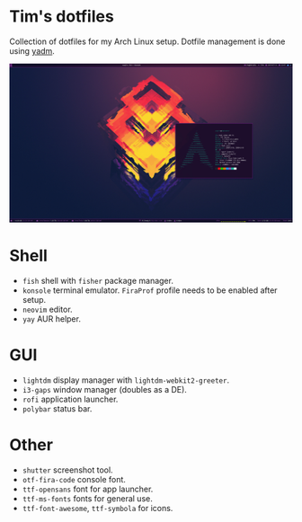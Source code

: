 # Tim's dotfiles

Collection of dotfiles for my Arch Linux setup. Dotfile management is done
using [yadm](https://github.com/TheLocehiliosan/yadm).

![Dominator Arch Linux screenshot](.assets/desktop.jpg)

# Shell

* `fish` shell with `fisher` package manager.
* `konsole` terminal emulator. `FiraProf` profile needs to be enabled after setup.
* `neovim` editor.
* `yay` AUR helper.

# GUI

* `lightdm` display manager with `lightdm-webkit2-greeter`.
* `i3-gaps` window manager (doubles as a DE).
* `rofi` application launcher.
* `polybar` status bar.

# Other

* `shutter` screenshot tool.
* `otf-fira-code` console font.
* `ttf-opensans` font for app launcher.
* `ttf-ms-fonts` fonts for general use.
* `ttf-font-awesome`, `ttf-symbola` for icons.

